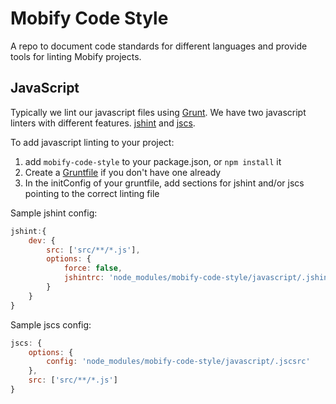 # Mobify Code Style

A repo to document code standards for different languages and provide tools for linting Mobify projects.

## JavaScript

Typically we lint our javascript files using [Grunt](http://gruntjs.com/). We have two javascript linters with different features. [jshint](https://github.com/gruntjs/grunt-contrib-jshint) and [jscs](https://github.com/gustavohenke/grunt-jscs-checker).

To add javascript linting to your project:

 1. add `mobify-code-style` to your package.json, or `npm install` it
 2. Create a [Gruntfile](http://gruntjs.com/sample-gruntfile) if you don't have one already
 3. In the initConfig of your gruntfile, add sections for jshint and/or jscs pointing to the correct linting file

Sample jshint config:

```javascript
jshint:{
    dev: {
        src: ['src/**/*.js'],
        options: {
            force: false,
            jshintrc: 'node_modules/mobify-code-style/javascript/.jshintrc'
        }
    }
}
```

Sample jscs config:

```javascript
jscs: {
    options: {
        config: 'node_modules/mobify-code-style/javascript/.jscsrc'
    },
    src: ['src/**/*.js']
}
```
